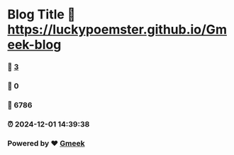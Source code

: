 # Blog Title :link: https://luckypoemster.github.io/Gmeek-blog 
### :page_facing_up: [3](https://luckypoemster.github.io/Gmeek-blog/tag.html) 
### :speech_balloon: 0 
### :hibiscus: 6786 
### :alarm_clock: 2024-12-01 14:39:38 
### Powered by :heart: [Gmeek](https://github.com/Meekdai/Gmeek)
